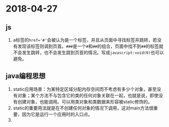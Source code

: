 # 2018-04-27
## js
1. a标签的`href='#'`会被认为是一个标签，并且从页面中寻找标签并跳转，若没有发现该标签则调到页首。`###`是一个`#`和`##`的组合，页面中找不到`##`的标签就不会发生跳转，也不会发生跳到页首的情况。写成`javascript:void(0)`也可以避免。

## java编程思想
1. static应用场景：为某特定区域分配内存空间而不考虑有多少个对象，甚至没有对象；某个方法不与包含它的类的任何对象关联在一起，也就是说，即使没有创建对象，也能调用。可以用类对象和类数据来形容被static修饰的。
2. static的重要用法就是在不创建任何对象的情况下调用，这对main方法很重要，因为它是运行一个应用时的入口点。
3. 